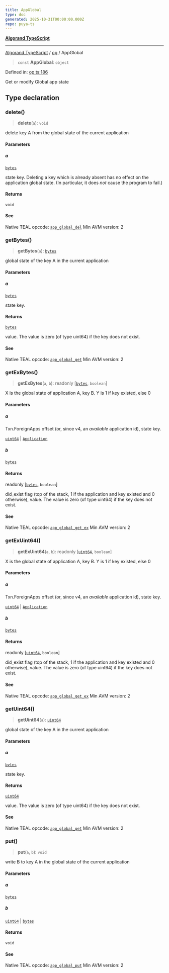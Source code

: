 ```yaml
---
title: AppGlobal
type: doc
generated: 2025-10-31T00:00:00.000Z
repo: puya-ts
---
```


[**Algorand TypeScript**](docs/_md/README)

---

[Algorand TypeScript](docs/_md/modules) / [op](/reference/algorand-typescript/api/op/readme/) / AppGlobal

> `const` **AppGlobal**: `object`

Defined in: [op.ts:186](https://github.com/algorandfoundation/puya-ts/blob/main/packages/algo-ts/src/op.ts#L186)

Get or modify Global app state

## Type declaration

### delete()

> **delete**(`a`): `void`

delete key A from the global state of the current application

#### Parameters

##### a

[`bytes`](/reference/algorand-typescript/api/index/type-aliases/bytes/)

state key.
Deleting a key which is already absent has no effect on the application global state. (In particular, it does _not_ cause the program to fail.)

#### Returns

`void`

#### See

Native TEAL opcode: [`app_global_del`](https://dev.algorand.co/reference/algorand-teal/opcodes#app_global_del)
Min AVM version: 2

### getBytes()

> **getBytes**(`a`): [`bytes`](/reference/algorand-typescript/api/index/type-aliases/bytes/)

global state of the key A in the current application

#### Parameters

##### a

[`bytes`](/reference/algorand-typescript/api/index/type-aliases/bytes/)

state key.

#### Returns

[`bytes`](/reference/algorand-typescript/api/index/type-aliases/bytes/)

value. The value is zero (of type uint64) if the key does not exist.

#### See

Native TEAL opcode: [`app_global_get`](https://dev.algorand.co/reference/algorand-teal/opcodes#app_global_get)
Min AVM version: 2

### getExBytes()

> **getExBytes**(`a`, `b`): readonly \[[`bytes`](/reference/algorand-typescript/api/index/type-aliases/bytes/), `boolean`\]

X is the global state of application A, key B. Y is 1 if key existed, else 0

#### Parameters

##### a

Txn.ForeignApps offset (or, since v4, an _available_ application id), state key.

[`uint64`](/reference/algorand-typescript/api/index/type-aliases/uint64/) | [`Application`](/reference/algorand-typescript/api/index/type-aliases/application/)

##### b

[`bytes`](/reference/algorand-typescript/api/index/type-aliases/bytes/)

#### Returns

readonly \[[`bytes`](/reference/algorand-typescript/api/index/type-aliases/bytes/), `boolean`\]

did_exist flag (top of the stack, 1 if the application and key existed and 0 otherwise), value. The value is zero (of type uint64) if the key does not exist.

#### See

Native TEAL opcode: [`app_global_get_ex`](https://dev.algorand.co/reference/algorand-teal/opcodes#app_global_get_ex)
Min AVM version: 2

### getExUint64()

> **getExUint64**(`a`, `b`): readonly \[[`uint64`](/reference/algorand-typescript/api/index/type-aliases/uint64/), `boolean`\]

X is the global state of application A, key B. Y is 1 if key existed, else 0

#### Parameters

##### a

Txn.ForeignApps offset (or, since v4, an _available_ application id), state key.

[`uint64`](/reference/algorand-typescript/api/index/type-aliases/uint64/) | [`Application`](/reference/algorand-typescript/api/index/type-aliases/application/)

##### b

[`bytes`](/reference/algorand-typescript/api/index/type-aliases/bytes/)

#### Returns

readonly \[[`uint64`](/reference/algorand-typescript/api/index/type-aliases/uint64/), `boolean`\]

did_exist flag (top of the stack, 1 if the application and key existed and 0 otherwise), value. The value is zero (of type uint64) if the key does not exist.

#### See

Native TEAL opcode: [`app_global_get_ex`](https://dev.algorand.co/reference/algorand-teal/opcodes#app_global_get_ex)
Min AVM version: 2

### getUint64()

> **getUint64**(`a`): [`uint64`](/reference/algorand-typescript/api/index/type-aliases/uint64/)

global state of the key A in the current application

#### Parameters

##### a

[`bytes`](/reference/algorand-typescript/api/index/type-aliases/bytes/)

state key.

#### Returns

[`uint64`](/reference/algorand-typescript/api/index/type-aliases/uint64/)

value. The value is zero (of type uint64) if the key does not exist.

#### See

Native TEAL opcode: [`app_global_get`](https://dev.algorand.co/reference/algorand-teal/opcodes#app_global_get)
Min AVM version: 2

### put()

> **put**(`a`, `b`): `void`

write B to key A in the global state of the current application

#### Parameters

##### a

[`bytes`](/reference/algorand-typescript/api/index/type-aliases/bytes/)

##### b

[`uint64`](/reference/algorand-typescript/api/index/type-aliases/uint64/) | [`bytes`](/reference/algorand-typescript/api/index/type-aliases/bytes/)

#### Returns

`void`

#### See

Native TEAL opcode: [`app_global_put`](https://dev.algorand.co/reference/algorand-teal/opcodes#app_global_put)
Min AVM version: 2
